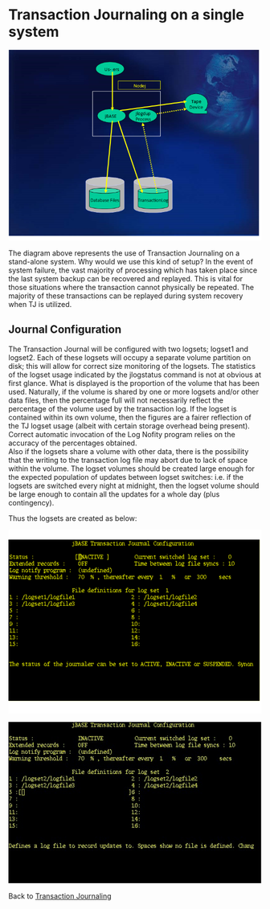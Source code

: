 # Transaction Journaling on a single system

<PageHeader />

![Picture 1](./Picture1.png)

The diagram above represents the use of Transaction Journaling on a stand-alone system. Why would we use this kind of setup? In the event of system failure, the vast majority of processing which has taken place since the last system backup can be recovered and replayed. This is vital for those situations where the transaction cannot physically be repeated. The majority of these transactions can be replayed during system recovery when TJ is utilized.  

## Journal Configuration  

The Transaction Journal will be configured with two logsets; logset1 and logset2. Each of these logsets will occupy a separate volume partition on disk; this will allow for correct size monitoring of the logsets. The statistics of the logset usage indicated by the jlogstatus command is not at obvious at first glance. What is displayed is the proportion of the volume that has been used. Naturally, if the volume is shared by one or more logsets and/or other data files, then the percentage full will not necessarily reflect the percentage of the volume used by the transaction log. If the logset is contained within its own volume, then the figures are a fairer reflection of the TJ logset usage (albeit with certain storage overhead being present). Correct automatic invocation of the Log Nofity program relies on the accuracy of the percentages obtained.  
Also if the logsets share a volume with other data, there is the possibility that the writing to the transaction log file may abort due to lack of space within the volume. The logset volumes should be created large enough for the expected population of updates between logset switches: i.e. if the logsets are switched every night at midnight, then the logset volume should be large enough to contain all the updates for a whole day (plus contingency).

Thus the logsets are created as below:

![Picture 2](./Picture2.png)

![Picture 3](./Picture3.png)

Back to [Transaction Journaling](./../README.md)

<PageFooter />
